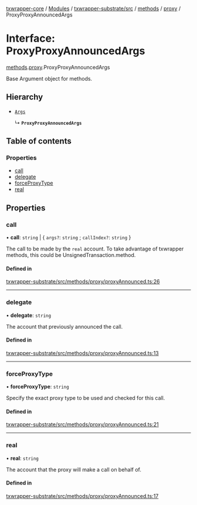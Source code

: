 [txwrapper-core](../README.md) / [Modules](../modules.md) / [txwrapper-substrate/src](../modules/txwrapper_substrate_src.md) / [methods](../modules/txwrapper_substrate_src.methods.md) / [proxy](../modules/txwrapper_substrate_src.methods.proxy.md) / ProxyProxyAnnouncedArgs

# Interface: ProxyProxyAnnouncedArgs

[methods](../modules/txwrapper_substrate_src.methods.md).[proxy](../modules/txwrapper_substrate_src.methods.proxy.md).ProxyProxyAnnouncedArgs

Base Argument object for methods.

## Hierarchy

- [`Args`](../modules/txwrapper_core_src.md#args)

  ↳ **`ProxyProxyAnnouncedArgs`**

## Table of contents

### Properties

- [call](txwrapper_substrate_src.methods.proxy.ProxyProxyAnnouncedArgs.md#call)
- [delegate](txwrapper_substrate_src.methods.proxy.ProxyProxyAnnouncedArgs.md#delegate)
- [forceProxyType](txwrapper_substrate_src.methods.proxy.ProxyProxyAnnouncedArgs.md#forceproxytype)
- [real](txwrapper_substrate_src.methods.proxy.ProxyProxyAnnouncedArgs.md#real)

## Properties

### call

• **call**: `string` \| \{ `args?`: `string` ; `callIndex?`: `string`  }

The call to be made by the `real` account.
To take advantage of txwrapper methods, this could be UnsignedTransaction.method.

#### Defined in

[txwrapper-substrate/src/methods/proxy/proxyAnnounced.ts:26](https://github.com/paritytech/txwrapper-core/blob/a09c1f6/packages/txwrapper-substrate/src/methods/proxy/proxyAnnounced.ts#L26)

___

### delegate

• **delegate**: `string`

The account that previously announced the call.

#### Defined in

[txwrapper-substrate/src/methods/proxy/proxyAnnounced.ts:13](https://github.com/paritytech/txwrapper-core/blob/a09c1f6/packages/txwrapper-substrate/src/methods/proxy/proxyAnnounced.ts#L13)

___

### forceProxyType

• **forceProxyType**: `string`

Specify the exact proxy type to be used and checked for this call.

#### Defined in

[txwrapper-substrate/src/methods/proxy/proxyAnnounced.ts:21](https://github.com/paritytech/txwrapper-core/blob/a09c1f6/packages/txwrapper-substrate/src/methods/proxy/proxyAnnounced.ts#L21)

___

### real

• **real**: `string`

The account that the proxy will make a call on behalf of.

#### Defined in

[txwrapper-substrate/src/methods/proxy/proxyAnnounced.ts:17](https://github.com/paritytech/txwrapper-core/blob/a09c1f6/packages/txwrapper-substrate/src/methods/proxy/proxyAnnounced.ts#L17)
